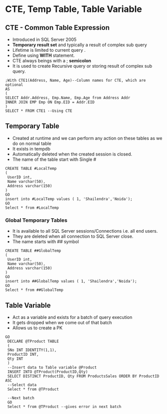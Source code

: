 # CTE, Temp Table, Table Variable 

## CTE - Common Table Expression 
* Introduced in SQL Server 2005 
* **Temporary result set** and typically a result of complex sub query 
* Lifetime is limited to current query .
* Define using **WITH** statement. 
* CTE always beings with a ; **semicolon** 
* It is used to create Recursive query or storing result of complex sub query. 

```
;With CTE1(Address, Name, Age)--Column names for CTE, which are optional
AS
(
SELECT Addr.Address, Emp.Name, Emp.Age from Address Addr
INNER JOIN EMP Emp ON Emp.EID = Addr.EID
)
SELECT * FROM CTE1 --Using CTE 
```

## Temporary Table 
* Created at runtime and we can perform any action on these tables as we do on normal table 
* It exists in tempdb 
* Automatically deleted when the created session is closed. 
* The name of the table start with Single # 

```
CREATE TABLE #LocalTemp
(
 UserID int,
 Name varchar(50), 
 Address varchar(150)
)
GO
insert into #LocalTemp values ( 1, 'Shailendra','Noida');
GO
Select * from #LocalTemp

```

### Global Temporary Tables 
* It is available to all SQL Server sessions/Connections i.e. all end users. 
* They are deleted when all connection to SQL Server close. 
* The name starts with ## symbol 

```
CREATE TABLE ##GlobalTemp
(
 UserID int,
 Name varchar(50), 
 Address varchar(150)
)
GO
insert into ##GlobalTemp values ( 1, 'Shailendra','Noida');
GO
Select * from ##GlobalTemp
```

## Table Variable 
* Act as a variable and exists for a batch of query execution
* It gets dropped when we come out of that batch 
* Allows us to create a PK 

```
GO
 DECLARE @TProduct TABLE
 (
 SNo INT IDENTITY(1,1),
 ProductID INT,
 Qty INT
 ) 
 --Insert data to Table variable @Product 
 INSERT INTO @TProduct(ProductID,Qty)
 SELECT DISTINCT ProductID, Qty FROM ProductsSales ORDER BY ProductID ASC 
 --Select data
 Select * from @TProduct
 
 --Next batch
 GO
 Select * from @TProduct --gives error in next batch
```